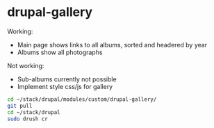 # drupal-gallery

Working:
- Main page shows links to all albums, sorted and headered by year
- Albums show all photographs

Not working:
- Sub-albums currently not possible
- Implement style css/js for gallery

```bash
cd ~/stack/drupal/modules/custom/drupal-gallery/
git pull
cd ~/stack/drupal
sudo drush cr
```
